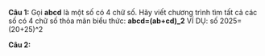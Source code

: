 **Câu 1:** Gọi **abcd** là một số có 4 chữ số. Hãy viết chương trình tìm tất cả các số có 4 chữ số thỏa mãn biểu thức: **abcd=(ab+cd)_2**
VÍ DỤ: số 2025=(20+25)^2

**Câu 2:** 

